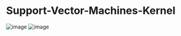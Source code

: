 # Support-Vector-Machines-Kernel

![image](https://user-images.githubusercontent.com/38419795/199713336-79b69806-a447-4b87-8600-920a54dfb772.png)
![image](https://user-images.githubusercontent.com/38419795/199713455-cbc7d354-afd2-4d60-b902-789fa6605661.png)
